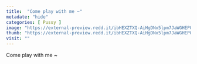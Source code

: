 ```yaml
---
title:  "Come play with me ~"
metadate: "hide"
categories: [ Pussy ]
image: "https://external-preview.redd.it/ibHEXZTXQ-AiHgDNx5lpm7JaWGHEPQYmVKZ7GSPZ4Ls.jpg?auto=webp&s=8b3ef6ac6f1b8fc3a0c1a6cc90280dc3754948f7"
thumb: "https://external-preview.redd.it/ibHEXZTXQ-AiHgDNx5lpm7JaWGHEPQYmVKZ7GSPZ4Ls.jpg?width=1080&crop=smart&auto=webp&s=697061e9be12cd95bb0c9c8ebb8d8940cf86d8cf"
visit: ""
---
```

Come play with me ~
